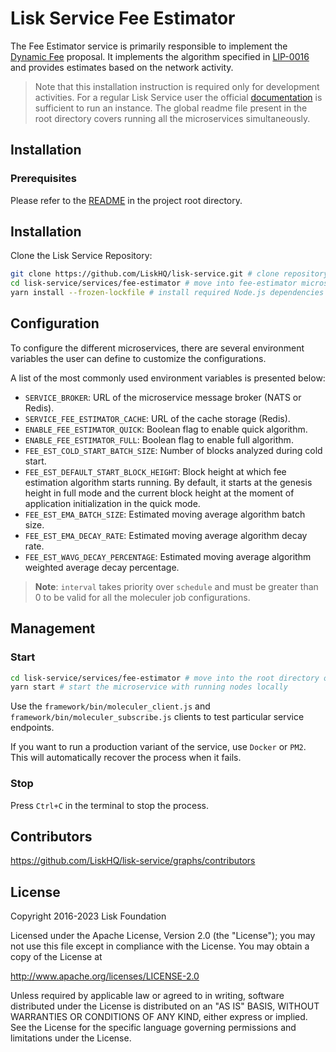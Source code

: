 # Lisk Service Fee Estimator

The Fee Estimator service is primarily responsible to implement the [Dynamic Fee](https://github.com/LiskHQ/lips/blob/main/proposals/lip-0013.md) proposal. It implements the algorithm specified in [LIP-0016](https://github.com/LiskHQ/lips/blob/main/proposals/lip-0016.md) and provides estimates based on the network activity.

> Note that this installation instruction is required only for development activities. For a regular Lisk Service user the official [documentation](https://lisk.com/documentation/lisk-service/) is sufficient to run an instance. The global readme file present in the root directory covers running all the microservices simultaneously.

## Installation

### Prerequisites

Please refer to the [README](../../README.md) in the project root directory.

## Installation

Clone the Lisk Service Repository:

```bash
git clone https://github.com/LiskHQ/lisk-service.git # clone repository
cd lisk-service/services/fee-estimator # move into fee-estimator microservice directory
yarn install --frozen-lockfile # install required Node.js dependencies
```

## Configuration

To configure the different microservices, there are several environment variables the user can define to customize the configurations.

A list of the most commonly used environment variables is presented below:

- `SERVICE_BROKER`: URL of the microservice message broker (NATS or Redis).
- `SERVICE_FEE_ESTIMATOR_CACHE`: URL of the cache storage (Redis).
- `ENABLE_FEE_ESTIMATOR_QUICK`: Boolean flag to enable quick algorithm.
- `ENABLE_FEE_ESTIMATOR_FULL`: Boolean flag to enable full algorithm.
- `FEE_EST_COLD_START_BATCH_SIZE`: Number of blocks analyzed during cold start.
- `FEE_EST_DEFAULT_START_BLOCK_HEIGHT`: Block height at which fee estimation algorithm starts running. By default, it starts at the genesis height in full mode and the current block height at the moment of application initialization in the quick mode.
- `FEE_EST_EMA_BATCH_SIZE`: Estimated moving average algorithm batch size.
- `FEE_EST_EMA_DECAY_RATE`: Estimated moving average algorithm decay rate.
- `FEE_EST_WAVG_DECAY_PERCENTAGE`: Estimated moving average algorithm weighted average decay percentage.

> **Note**: `interval` takes priority over `schedule` and must be greater than 0 to be valid for all the moleculer job configurations.

## Management

### Start

```bash
cd lisk-service/services/fee-estimator # move into the root directory of the fee-estimator microservice
yarn start # start the microservice with running nodes locally
```

Use the `framework/bin/moleculer_client.js` and `framework/bin/moleculer_subscribe.js` clients to test particular service endpoints.

If you want to run a production variant of the service, use `Docker` or `PM2`. This will automatically recover the process when it fails.

### Stop

Press `Ctrl+C` in the terminal to stop the process.

## Contributors

https://github.com/LiskHQ/lisk-service/graphs/contributors

## License

Copyright 2016-2023 Lisk Foundation

Licensed under the Apache License, Version 2.0 (the "License");
you may not use this file except in compliance with the License.
You may obtain a copy of the License at

http://www.apache.org/licenses/LICENSE-2.0

Unless required by applicable law or agreed to in writing, software
distributed under the License is distributed on an "AS IS" BASIS,
WITHOUT WARRANTIES OR CONDITIONS OF ANY KIND, either express or implied.
See the License for the specific language governing permissions and
limitations under the License.

[lisk documentation site]: https://lisk.com/documentation
